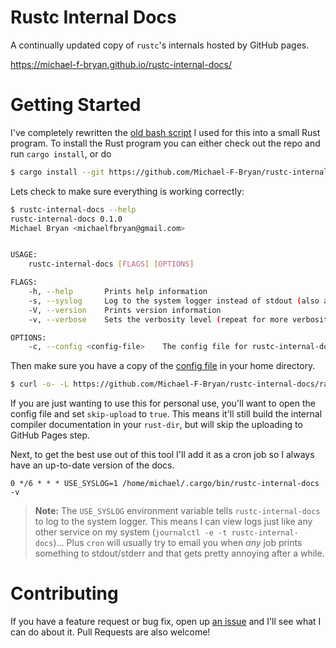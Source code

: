 # Rustc Internal Docs

A continually updated copy of `rustc`'s internals hosted by GitHub pages.

https://michael-f-bryan.github.io/rustc-internal-docs/



# Getting Started

I've completely rewritten the [old bash script] I used for this into a small
Rust program. To install the Rust program you can either check out the repo
and run `cargo install`, or do

```bash
$ cargo install --git https://github.com/Michael-F-Bryan/rustc-internal-docs
```

Lets check to make sure everything is working correctly:

```bash
$ rustc-internal-docs --help
rustc-internal-docs 0.1.0
Michael Bryan <michaelfbryan@gmail.com>


USAGE:
    rustc-internal-docs [FLAGS] [OPTIONS]

FLAGS:
    -h, --help       Prints help information
    -s, --syslog     Log to the system logger instead of stdout (also accepts the USE_SYSLOG env variable)
    -V, --version    Prints version information
    -v, --verbose    Sets the verbosity level (repeat for more verbosity)

OPTIONS:
    -c, --config <config-file>    The config file for rustc-internal-docs [default: /home/michael/.rustc-internal-docs.toml]
```

Then make sure you have a copy of the [config file] in your home directory.

```bash
$ curl -o- -L https://github.com/Michael-F-Bryan/rustc-internal-docs/raw/master/rustc-internal-docs.toml > ~/.rustc-internal-docs.toml
```

If you are just wanting to use this for personal use, you'll want to open the 
config file and set `skip-upload` to `true`. This means it'll still build the
internal compiler documentation in your `rust-dir`, but will skip the uploading
to GitHub Pages step.

Next, to get the best use out of this tool I'll add it as a cron job so I 
always have an up-to-date version of the docs. 

```cron
0 */6 * * * USE_SYSLOG=1 /home/michael/.cargo/bin/rustc-internal-docs -v 
```

> **Note:** The `USE_SYSLOG` environment variable tells `rustc-internal-docs` 
> to log to the system logger. This means I can view logs just like any other
> service on my system (`journalctl -e -t rustc-internal-docs`)... Plus `cron`
> will usually try to email you when *any* job prints something to 
> stdout/stderr and that gets pretty annoying after a while.


# Contributing

If you have a feature request or bug fix, open up [an issue] and I'll see what
I can do about it. Pull Requests are also welcome!


[config file]: https://github.com/Michael-F-Bryan/rustc-internal-docs/blob/master/rustc-internal-docs.toml
[old bash script]: https://github.com/Michael-F-Bryan/rustc-internal-docs/blob/5d397f1a79ad8e91aa5df7a485ce441499cb74b7/make-docs.sh
[an issue]: https://github.com/Michael-F-Bryan/rustc-internal-docs/issues/new
